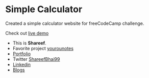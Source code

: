 # Simple Calculator

Created a simple calculator website for freeCodeCamp challenge.

Check out [live demo](https://calculator-shareef.vercel.app/)

-   This is **Shareef**.
-   Favorite project [yourounotes](https://yourounotes.vercel.app/)
-   [Portfolio](https://portfolio.shareef.vercel.app/)
-   Twitter [ShareefBhai99](https://twitter.com/shareefBhai99)
-   [Linkedin](https://www.linkedin.com/in/nadeem-shareef-7a8394182/)
-   [Blogs](https://dev.to/shareef)
